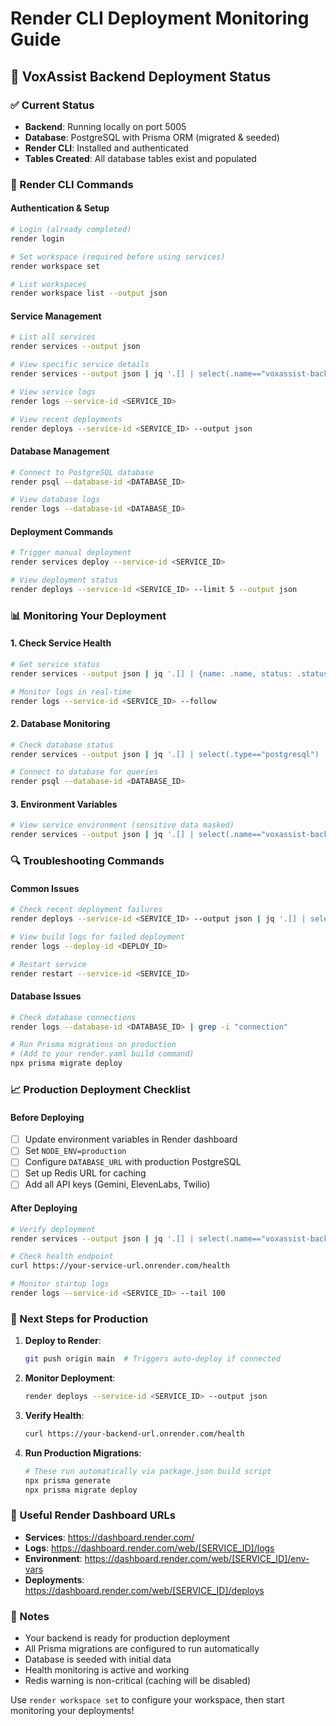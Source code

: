 # Render CLI Deployment Monitoring Guide

## 🚀 VoxAssist Backend Deployment Status

### ✅ Current Status
- **Backend**: Running locally on port 5005
- **Database**: PostgreSQL with Prisma ORM (migrated & seeded)
- **Render CLI**: Installed and authenticated
- **Tables Created**: All database tables exist and populated

### 🔧 Render CLI Commands

#### Authentication & Setup
```bash
# Login (already completed)
render login

# Set workspace (required before using services)
render workspace set

# List workspaces
render workspace list --output json
```

#### Service Management
```bash
# List all services
render services --output json

# View specific service details
render services --output json | jq '.[] | select(.name=="voxassist-backend")'

# View service logs
render logs --service-id <SERVICE_ID>

# View recent deployments
render deploys --service-id <SERVICE_ID> --output json
```

#### Database Management
```bash
# Connect to PostgreSQL database
render psql --database-id <DATABASE_ID>

# View database logs
render logs --database-id <DATABASE_ID>
```

#### Deployment Commands
```bash
# Trigger manual deployment
render services deploy --service-id <SERVICE_ID>

# View deployment status
render deploys --service-id <SERVICE_ID> --limit 5 --output json
```

### 📊 Monitoring Your Deployment

#### 1. Check Service Health
```bash
# Get service status
render services --output json | jq '.[] | {name: .name, status: .status, url: .url}'

# Monitor logs in real-time
render logs --service-id <SERVICE_ID> --follow
```

#### 2. Database Monitoring
```bash
# Check database status
render services --output json | jq '.[] | select(.type=="postgresql") | {name: .name, status: .status}'

# Connect to database for queries
render psql --database-id <DATABASE_ID>
```

#### 3. Environment Variables
```bash
# View service environment (sensitive data masked)
render services --output json | jq '.[] | select(.name=="voxassist-backend") | .environmentVariables'
```

### 🔍 Troubleshooting Commands

#### Common Issues
```bash
# Check recent deployment failures
render deploys --service-id <SERVICE_ID> --output json | jq '.[] | select(.status=="build_failed" or .status=="deploy_failed")'

# View build logs for failed deployment
render logs --deploy-id <DEPLOY_ID>

# Restart service
render restart --service-id <SERVICE_ID>
```

#### Database Issues
```bash
# Check database connections
render logs --database-id <DATABASE_ID> | grep -i "connection"

# Run Prisma migrations on production
# (Add to your render.yaml build command)
npx prisma migrate deploy
```

### 📈 Production Deployment Checklist

#### Before Deploying
- [ ] Update environment variables in Render dashboard
- [ ] Set `NODE_ENV=production`
- [ ] Configure `DATABASE_URL` with production PostgreSQL
- [ ] Set up Redis URL for caching
- [ ] Add all API keys (Gemini, ElevenLabs, Twilio)

#### After Deploying
```bash
# Verify deployment
render services --output json | jq '.[] | select(.name=="voxassist-backend") | {status: .status, url: .url}'

# Check health endpoint
curl https://your-service-url.onrender.com/health

# Monitor startup logs
render logs --service-id <SERVICE_ID> --tail 100
```

### 🎯 Next Steps for Production

1. **Deploy to Render**:
   ```bash
   git push origin main  # Triggers auto-deploy if connected
   ```

2. **Monitor Deployment**:
   ```bash
   render deploys --service-id <SERVICE_ID> --output json
   ```

3. **Verify Health**:
   ```bash
   curl https://your-backend-url.onrender.com/health
   ```

4. **Run Production Migrations**:
   ```bash
   # These run automatically via package.json build script
   npx prisma generate
   npx prisma migrate deploy
   ```

### 🔗 Useful Render Dashboard URLs

- **Services**: https://dashboard.render.com/
- **Logs**: https://dashboard.render.com/web/[SERVICE_ID]/logs
- **Environment**: https://dashboard.render.com/web/[SERVICE_ID]/env-vars
- **Deployments**: https://dashboard.render.com/web/[SERVICE_ID]/deploys

### 📝 Notes

- Your backend is ready for production deployment
- All Prisma migrations are configured to run automatically
- Database is seeded with initial data
- Health monitoring is active and working
- Redis warning is non-critical (caching will be disabled)

Use `render workspace set` to configure your workspace, then start monitoring your deployments!
